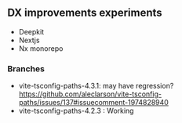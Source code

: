 ## DX improvements experiments
- Deepkit
- Nextjs 
- Nx monorepo

### Branches
- vite-tsconfig-paths-4.3.1: may have regression?
https://github.com/aleclarson/vite-tsconfig-paths/issues/137#issuecomment-1974828940
- vite-tsconfig-paths-4.2.3 :
Working

